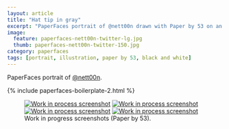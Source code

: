 ```yaml
---
layout: article
title: "Hat tip in gray"
excerpt: "PaperFaces portrait of @nett00n drawn with Paper by 53 on an iPad."
image: 
  feature: paperfaces-nett00n-twitter-lg.jpg
  thumb: paperfaces-nett00n-twitter-150.jpg
category: paperfaces
tags: [portrait, illustration, paper by 53, black and white]
---
```


PaperFaces portrait of [@nett00n](http://twitter.com/Tnett00n).

{% include paperfaces-boilerplate-2.html %}

<figure class="half">
	<a href="{{ site.url }}/images/paperfaces-nett00n-process-1-lg.jpg"><img src="{{ site.url }}/images/paperfaces-nett00n-process-1-600.jpg" alt="Work in process screenshot"></a>
	<a href="{{ site.url }}/images/paperfaces-nett00n-process-2-lg.jpg"><img src="{{ site.url }}/images/paperfaces-nett00n-process-2-600.jpg" alt="Work in process screenshot"></a>
	<a href="{{ site.url }}/images/paperfaces-nett00n-process-3-lg.jpg"><img src="{{ site.url }}/images/paperfaces-nett00n-process-3-600.jpg" alt="Work in process screenshot"></a>
	<a href="{{ site.url }}/images/paperfaces-nett00n-process-4-lg.jpg"><img src="{{ site.url }}/images/paperfaces-nett00n-process-4-600.jpg" alt="Work in process screenshot"></a>
	<figcaption>Work in progress screenshots (Paper by 53).</figcaption>
</figure>